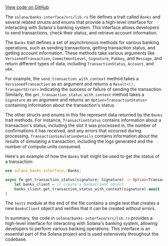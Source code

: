 
[View code on GitHub](https://github.com/solana-labs/solana/tree/master/na/banks-interface)

The `solana/banks-interface/src/lib.rs` file defines a trait called `Banks` and several related structs and enums that provide a high-level interface for interacting with Solana's banking system. This interface allows developers to send transactions, check their status, and retrieve account information.

The `Banks` trait defines a set of asynchronous methods for various banking operations, such as sending transactions, getting transaction status, and getting account information. These methods take various arguments like `VersionedTransaction`, `CommitmentLevel`, `Signature`, `Pubkey`, and `Message`, and return different types of data, including `TransactionStatus`, `Account`, and `u64`.

For example, the `send_transaction_with_context` method takes a `VersionedTransaction` as an argument and returns a `Result<(), TransportError>` indicating the success or failure of sending the transaction. Similarly, the `get_transaction_status_with_context` method takes a `Signature` as an argument and returns an `Option<TransactionStatus>` containing information about the transaction's status.

The other structs and enums in this file represent data returned by the `Banks` trait methods. For instance, `TransactionStatus` contains information about a transaction's status, including the slot it was processed in, the number of confirmations it has received, and any errors that occurred during processing. `TransactionSimulationDetails` contains information about the results of simulating a transaction, including the logs generated and the number of compute units consumed.

Here's an example of how the `Banks` trait might be used to get the status of a transaction:

```rust
use solana_banks_interface::Banks;

async fn get_transaction_status(signature: Signature) -> Option<TransactionStatus> {
    let banks_client = // create a BanksClient object
    banks_client.get_transaction_status_with_context(signature).await
}
```

The `tests` module at the end of the file contains a single test that creates a new `BanksClient` object and verifies that it can be created without errors.

In summary, the code in `solana/banks-interface/src/lib.rs` provides a high-level interface for interacting with Solana's banking system, allowing developers to perform various banking operations. This interface is an essential part of the Solana project and is used extensively throughout the codebase.